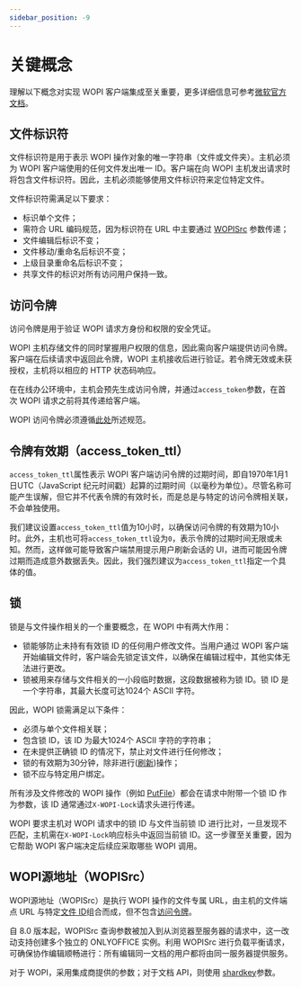 ```yaml
---
sidebar_position: -9
---
```


# 关键概念

理解以下概念对实现 WOPI 客户端集成至关重要，更多详细信息可参考[微软官方文档](https://learn.microsoft.com/zh-cn/microsoft-365/cloud-storage-partner-program/rest/concepts)。

## 文件标识符

文件标识符是用于表示 WOPI 操作对象的唯一字符串（文件或文件夹）。主机必须为 WOPI 客户端使用的任何文件发出唯一 ID。客户端在向 WOPI 主机发出请求时将包含文件标识符。因此，主机必须能够使用文件标识符来定位特定文件。

文件标识符需满足以下要求：

- 标识单个文件；
- 需符合 URL 编码规范，因为标识符在 URL 中主要通过 [WOPISrc](#wopisrc) 参数传递；
- 文件编辑后标识不变；
- 文件移动/重命名后标识不变；
- 上级目录重命名后标识不变；
- 共享文件的标识对所有访问用户保持一致。

## 访问令牌

访问令牌是用于验证 WOPI 请求方身份和权限的安全凭证。

WOPI 主机存储文件的同时掌握用户权限的信息，因此需向客户端提供访问令牌。客户端在后续请求中返回此令牌，WOPI 主机接收后进行验证。若令牌无效或未获授权，主机将以相应的 HTTP 状态码响应。

在在线办公环境中，主机会预先生成访问令牌，并通过`access_token`参数，在首次 WOPI 请求之前将其传递给客户端。

WOPI 访问令牌必须遵循[此处](https://learn.microsoft.com/zh-cn/microsoft-365/cloud-storage-partner-program/rest/concepts#access-token)所述规范。

## 令牌有效期（access_token_ttl）

`access_token_ttl`属性表示 WOPI 客户端访问令牌的过期时间，即自1970年1月1日UTC（JavaScript 纪元时间戳）起算的过期时间（以毫秒为单位）。尽管名称可能产生误解，但它并不代表令牌的有效时长，而是总是与特定的访问令牌相关联，不会单独使用。

我们建议设置`access_token_ttl`值为10小时，以确保访问令牌的有效期为10小时。此外，主机也可将`access_token_ttl`设为`0`，表示令牌的过期时间无限或未知。然而，这样做可能导致客户端禁用提示用户刷新会话的 UI，进而可能因令牌过期而造成意外数据丢失。因此，我们强烈建议为`access_token_ttl`指定一个具体的值。

## 锁

锁是与文件操作相关的一个重要概念，在 WOPI 中有两大作用：

- 锁能够防止未持有有效锁 ID 的任何用户修改文件。当用户通过 WOPI 客户端开始编辑文件时，客户端会先锁定该文件，以确保在编辑过程中，其他实体无法进行更改。
- 锁被用来存储与文件相关的一小段临时数据，这段数据被称为锁 ID。锁 ID 是一个字符串，其最大长度可达1024个 ASCII 字符。

因此，WOPI 锁需满足以下条件：

- 必须与单个文件相关联；
- 包含锁 ID，该 ID 为最大1024个 ASCII 字符的字符串；
- 在未提供正确锁 ID 的情况下，禁止对文件进行任何修改；
- 锁的有效期为30分钟，除非进行([刷新](./wopi-rest-api/refreshlock.md))操作；
- 锁不应与特定用户绑定。

所有涉及文件修改的 WOPI 操作（例如 [PutFile](./wopi-rest-api/putfile.md)）都会在请求中附带一个锁 ID 作为参数，该 ID 通常通过`X-WOPI-Lock`请求头进行传递。

WOPI 要求主机对 WOPI 请求中的锁 ID 与文件当前锁 ID 进行比对，一旦发现不匹配，主机需在`X-WOPI-Lock`响应标头中返回当前锁 ID。这一步骤至关重要，因为它帮助 WOPI 客户端决定后续应采取哪些 WOPI 调用。

## WOPI源地址（WOPISrc）

WOPI源地址（WOPISrc）是执行 WOPI 操作的文件专属 URL，由主机的文件端点 URL 与特定[文件 ID](#file-id)组合而成，但不包含[访问令牌](#access-token)。

自 8.0 版本起，WOPISrc 查询参数被加入到从浏览器至服务器的请求中，这一改动支持创建多个独立的 ONLYOFFICE 实例。利用 WOPISrc 进行负载平衡请求，可确保协作编辑顺畅进行：所有编辑同一文档的用户都将由同一服务器提供服务。

对于 WOPI，采用集成商提供的参数；对于文档 API，则使用 [shardkey](../get-started/how-it-works/how-it-works.md#shard-key)参数。
